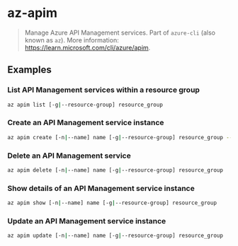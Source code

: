 # az-apim

> Manage Azure API Management services. Part of `azure-cli` (also known as `az`). More information: <https://learn.microsoft.com/cli/azure/apim>.

## Examples

### List API Management services within a resource group

```bash
az apim list [-g|--resource-group] resource_group
```

### Create an API Management service instance

```bash
az apim create [-n|--name] name [-g|--resource-group] resource_group --publisher-email email --publisher-name name
```

### Delete an API Management service

```bash
az apim delete [-n|--name] name [-g|--resource-group] resource_group
```

### Show details of an API Management service instance

```bash
az apim show [-n|--name] name [-g|--resource-group] resource_group
```

### Update an API Management service instance

```bash
az apim update [-n|--name] name [-g|--resource-group] resource_group
```
